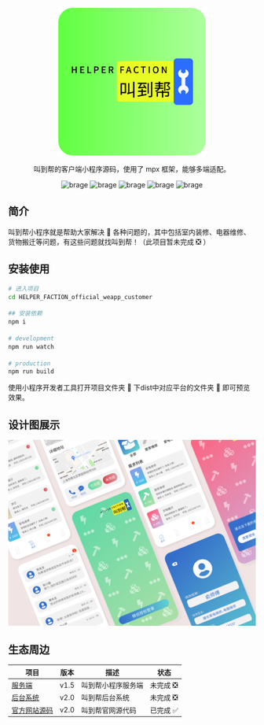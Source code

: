 <p align="center">
    <a href="#">
        <img alt="叫到帮" src="https://raw.githubusercontent.com/Sanzro-Lee/HELPER_FACTION_official_weapp_customer/master/images/%E5%8F%AB%E5%88%B0%E5%B8%AE_logo_customer.jpg" width="300">
    </a>
</p>

<p align="center">
    叫到帮的客户端小程序源码，使用了 mpx 框架，能够多端适配。
</p>

<p align="center">
    <img alt="brage" src="https://img.shields.io/github/issues/Sanzro-Lee/HELPER_FACTION_official_weapp_customer" width="auto">
    <img alt="brage" src="https://img.shields.io/github/forks/Sanzro-Lee/HELPER_FACTION_official_weapp_customer" width="auto">
    <img alt="brage" src="https://img.shields.io/github/stars/Sanzro-Lee/HELPER_FACTION_official_weapp_customer" width="auto">
    <img alt="brage" src="https://img.shields.io/github/license/Sanzro-Lee/HELPER_FACTION_official_weapp_customer" width="auto">
    <img alt="brage" src="https://img.shields.io/twitter/url?style=social" width="auto">
</p>

## 简介

叫到帮小程序就是帮助大家解决 🧰 各种问题的，其中包括室内装修、电器维修、货物搬迁等问题，有这些问题就找叫到帮！（此项目暂未完成 ❎ ）

<!-- ## 扫码体验

<img alt="叫到帮客户端二维码" src="https://github.com/helperfaction/image/Qrcode.png" width="200"> -->

## 安装使用

```bash
# 进入项目
cd HELPER_FACTION_official_weapp_customer

## 安装依赖
npm i

# development
npm run watch

# production
npm run build
```

使用小程序开发者工具打开项目文件夹 📁 下dist中对应平台的文件夹 📁 即可预览效果。

<!-- ## 文档

https://helperfaction.github.io/docs -->

## 设计图展示

<img alt="设计图展示" src="https://raw.githubusercontent.com/Sanzro-Lee/HELPER_FACTION_official_weapp_customer/master/images/%E5%8F%AB%E5%88%B0%E5%B8%AE_ui_design.png" width="auto">

## 生态周边

|项目|版本|描述|状态|
|--|--|--|--|
|[服务端](https://github.com/Sanzro-Lee/HELPER_FACTION_official_weapp_service/tree/master)|v1.5|叫到帮小程序服务端|未完成 ❎|
|[后台系统](https://github.com/Sanzro-Lee/HELPER_FACTION_official_background_management_system)|v2.0|叫到帮后台系统|未完成 ❎|
|[官方网站源码](https://github.com/Sanzro-Lee/HELPER_FACTION_official_website)|v2.0|叫到帮官网源代码|已完成 ✅|
